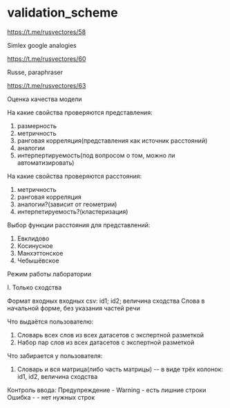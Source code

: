 # validation_scheme

https://t.me/rusvectores/58

Simlex google analogies

https://t.me/rusvectores/60

Russe, paraphraser

https://t.me/rusvectores/63

Оценка качества  модели


На какие свойства проверяются представления:
1. размерность
2. метричность
3. ранговая корреляция(представления как источник расстояний)
4. аналогии
5. интерпертируемость(под вопросом о том, можно ли автоматизировать)

На какие свойства проверяются расстояния:
1. метричность
2. ранговая корреляция
3. аналогии?(зависит от геометрии)
4. интерпетируемость?(кластеризация)


Выбор функции расстояния для представлений:
1. Евклидово
2. Косинусное
3. Манхэттонское
4. Чебышёвское


Режим работы лаборатории

I. Только сходства

Формат входных входных
csv: id1<string>; id2<string>; величина сходства<real>
Слова в начальной форме, без указания частей речи

Что выдаётся пользователю:
1. Словарь всех слов из всех датасетов с экспертной разметкой
2. Набор пар слов из всех датасетов с экспертной разметкой

Что забирается у пользователя:
1. Словарь и вся матрица(либо часть матрицы) -- в виде трёх колонок: id1, id2, величина сходства

Контроль ввода:
Предупреждение - Warning - есть лишние строки
Ошибка -  - нет нужных строк





